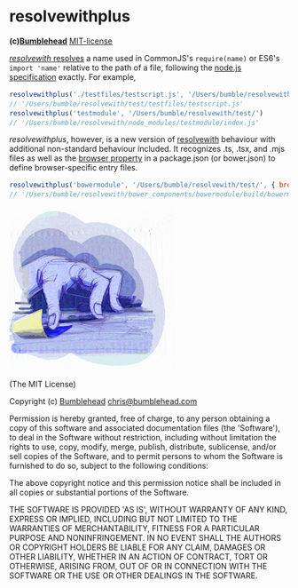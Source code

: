 resolvewithplus
===============
**(c)[Bumblehead][0]** [MIT-license](#license)

[_resolvewith_ resolves][1] a name used in CommonJS's `require(name)` or ES6's `import 'name'` relative to the path of a file, following the [node.js specification][2] exactly.  For example,

```javascript
resolvewithplus('./testfiles/testscript.js', '/Users/bumble/resolvewith/test/')
// '/Users/bumble/resolvewith/test/testfiles/testscript.js'
resolvewithplus('testmodule', '/Users/bumble/resolvewith/test/')
// '/Users/bumble/resolvewith/node_modules/testmodule/index.js'
```
_resolvewithplus_, however, is a new version of [resolvewith][1] behaviour with additional non-standard behaviour included. It recognizes .ts, .tsx, and .mjs files as well as the [browser property][4] in a package.json (or bower.json) to define browser-specific entry files.

```javascript
resolvewithplus('bowermodule', '/Users/bumble/resolvewith/test/', { browser : true });
// '/Users/bumble/resolvewith/bower_components/bowermodule/build/bowermoduleweb.js'
```

[0]: http://www.bumblehead.com                            "bumblehead"
[1]: https://github.com/iambumblehead/resolvewith/blob/master/src/resolvewith.js
[2]: https://nodejs.org/api/modules.html#modules_module_require_id
[3]: https://github.com/bower/spec/blob/master/json.md
[4]: https://github.com/substack/browserify-handbook#browser-field

 ![scrounge](https://github.com/iambumblehead/scroungejs/raw/master/img/hand.png) 

(The MIT License)

Copyright (c) [Bumblehead][0] <chris@bumblehead.com>

Permission is hereby granted, free of charge, to any person obtaining a copy of this software and associated documentation files (the 'Software'), to deal in the Software without restriction, including without limitation the rights to use, copy, modify, merge, publish, distribute, sublicense, and/or sell copies of the Software, and to permit persons to whom the Software is furnished to do so, subject to the following conditions:

The above copyright notice and this permission notice shall be included in all copies or substantial portions of the Software.

THE SOFTWARE IS PROVIDED 'AS IS', WITHOUT WARRANTY OF ANY KIND, EXPRESS OR IMPLIED, INCLUDING BUT NOT LIMITED TO THE WARRANTIES OF MERCHANTABILITY, FITNESS FOR A PARTICULAR PURPOSE AND NONINFRINGEMENT. IN NO EVENT SHALL THE AUTHORS OR COPYRIGHT HOLDERS BE LIABLE FOR ANY CLAIM, DAMAGES OR OTHER LIABILITY, WHETHER IN AN ACTION OF CONTRACT, TORT OR OTHERWISE, ARISING FROM, OUT OF OR IN CONNECTION WITH THE SOFTWARE OR THE USE OR OTHER DEALINGS IN THE SOFTWARE.
